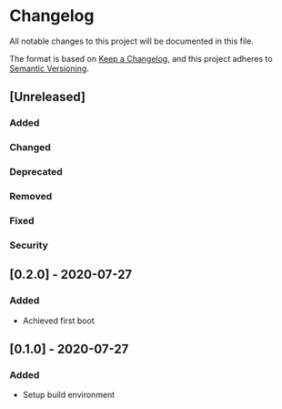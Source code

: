 # Changelog

All notable changes to this project will be documented in this file.

The format is based on [Keep a Changelog](https://keepachangelog.com/en/1.0.0/),
and this project adheres to [Semantic Versioning](https://semver.org/spec/v2.0.0.html).

## [Unreleased]
### Added
### Changed
### Deprecated
### Removed
### Fixed
### Security

## [0.2.0] - 2020-07-27
### Added
*  Achieved first boot

## [0.1.0] - 2020-07-27
### Added
*  Setup build environment
